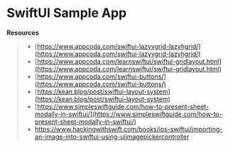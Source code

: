 # SwiftUI Sample App

**Resources**
> - [https://www.appcoda.com/swiftui-lazyvgrid-lazyhgrid/](https://www.appcoda.com/swiftui-lazyvgrid-lazyhgrid/)
> - [https://www.appcoda.com/learnswiftui/swiftui-gridlayout.html](https://www.appcoda.com/learnswiftui/swiftui-gridlayout.html)
> - [https://www.appcoda.com/swiftui-buttons/](https://www.appcoda.com/swiftui-buttons/)
> - [https://kean.blog/post/swiftui-layout-system](https://kean.blog/post/swiftui-layout-system)
> - [https://www.simpleswiftguide.com/how-to-present-sheet-modally-in-swiftui/](https://www.simpleswiftguide.com/how-to-present-sheet-modally-in-swiftui/)
> - https://www.hackingwithswift.com/books/ios-swiftui/importing-an-image-into-swiftui-using-uiimagepickercontroller

